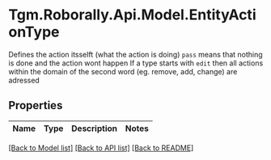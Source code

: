 # Tgm.Roborally.Api.Model.EntityActionType
Defines the action itsselft (what the action is doing)  `pass` means that nothing is done and the action wont happen  If a type starts with `edit` then all actions within the domain of the second word (eg. remove, add, change) are adressed

## Properties

Name | Type | Description | Notes
------------ | ------------- | ------------- | -------------

[[Back to Model list]](../README.md#documentation-for-models) [[Back to API list]](../README.md#documentation-for-api-endpoints) [[Back to README]](../README.md)

